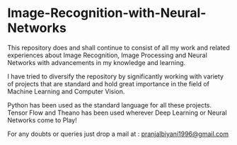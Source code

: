 # Image-Recognition-with-Neural-Networks

This repository does and shall continue to consist of all my work and related experiences about Image Recognition,
Image Processing and Neural Networks with advancements in my knowledge and learning. 

I have tried to diversify the repository by significantly working with variety of projects that are standard and hold
great importance in the field of Machine Learning and Computer Vision.

Python has been used as the standard language for all these projects. Tensor Flow and Theano has been used wherever Deep Learning 
or Neural Networks come to Play! 

For any doubts or queries just drop a mail at : pranjalbiyani1996@gmail.com
